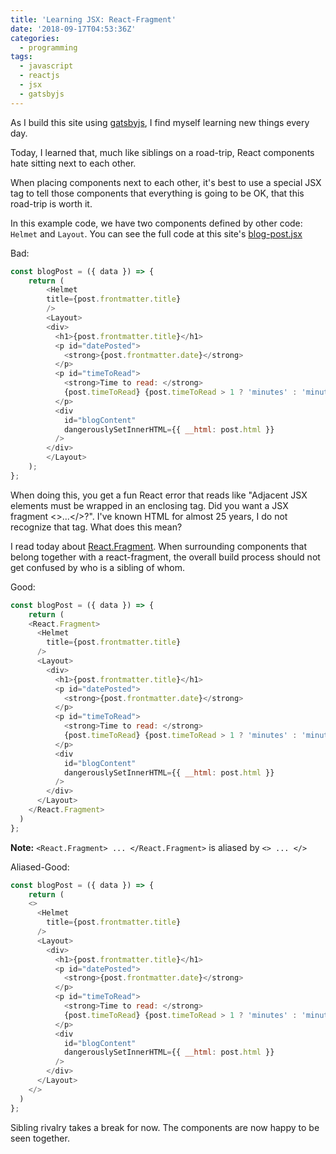 ```yaml
---
title: 'Learning JSX: React-Fragment'
date: '2018-09-17T04:53:36Z'
categories:
  - programming
tags:
  - javascript
  - reactjs
  - jsx
  - gatsbyjs
---
```

As I build this site using [gatsbyjs](https://www.gatsbyjs.org/), I find myself learning new things every day.

Today, I learned that, much like siblings on a road-trip, React components hate sitting next to each other.

When placing components next to each other, it's best to use a special JSX tag to tell those components that everything is going to be OK, that this road-trip is worth it.

In this example code, we have two components defined by other code: `Helmet` and `Layout`. You can see the full code at this site's [blog-post.jsx](https://github.com/ericpoe/ericpoe.com/blob/v1.2.2/src/templates/blog-post.jsx) 

Bad:

```javascript
const blogPost = ({ data }) => {
	return (
		<Helmet
		title={post.frontmatter.title}
		/>
		<Layout>
		<div>
		  <h1>{post.frontmatter.title}</h1>
		  <p id="datePosted">
		    <strong>{post.frontmatter.date}</strong>
		  </p>
		  <p id="timeToRead">
		    <strong>Time to read: </strong>
		    {post.timeToRead} {post.timeToRead > 1 ? 'minutes' : 'minute'}
		  </p>
		  <div
		    id="blogContent"
		    dangerouslySetInnerHTML={{ __html: post.html }}
		  />
		</div>
		</Layout>
	);
};
```
When doing this, you get a fun React error that reads like "Adjacent JSX elements must be wrapped in an enclosing tag. Did you want a JSX fragment <>...</>?". I've known HTML for almost 25 years, I do not recognize that tag. What does this mean?

I read today about [React.Fragment](https://reactjs.org/docs/fragments.html). When surrounding components that belong together with a react-fragment, the overall build process should not get confused by who is a sibling of whom. 

Good:
```javascript
const blogPost = ({ data }) => {
	return (
    <React.Fragment>
      <Helmet
        title={post.frontmatter.title}
      />
      <Layout>
        <div>
          <h1>{post.frontmatter.title}</h1>
          <p id="datePosted">
            <strong>{post.frontmatter.date}</strong>
          </p>
          <p id="timeToRead">
            <strong>Time to read: </strong>
            {post.timeToRead} {post.timeToRead > 1 ? 'minutes' : 'minute'}
          </p>
          <div
            id="blogContent"
            dangerouslySetInnerHTML={{ __html: post.html }}
          />
        </div>
      </Layout>
    </React.Fragment>
  )
};
```

**Note:** `<React.Fragment> ... </React.Fragment>` is aliased by `<> ... </>`

Aliased-Good:
```javascript
const blogPost = ({ data }) => {
	return (
    <>
      <Helmet
        title={post.frontmatter.title}
      />
      <Layout>
        <div>
          <h1>{post.frontmatter.title}</h1>
          <p id="datePosted">
            <strong>{post.frontmatter.date}</strong>
          </p>
          <p id="timeToRead">
            <strong>Time to read: </strong>
            {post.timeToRead} {post.timeToRead > 1 ? 'minutes' : 'minute'}
          </p>
          <div
            id="blogContent"
            dangerouslySetInnerHTML={{ __html: post.html }}
          />
        </div>
      </Layout>
    </>
  )
};
```

Sibling rivalry takes a break for now. The components are now happy to be seen together.
